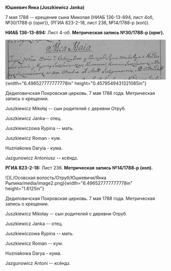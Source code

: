 **Юшкевич Янка (Juszkiewicz Janka)**

7 мая 1788 -- крещение сына Миколая (НИАБ 136-13-894, лист 4об,
№30/1788-р (ориг)), (РГИА 823-2-18, лист 236, №14/1788-р (коп)).

**НИАБ 136-13-894:** Лист 4-об. **Метрическая запись №30/1788-р
(ориг).**

![](./media/5e5af62180bc9dfe3500f65cde63478eb0bef7c2.png){width="6.496527777777778in"
height="0.4579549431321085in"}

Дедиловичская Покровская церковь. 7 мая 1788 года. Метрическая запись о
крещении.

Juszkiewicz Mikołaj -- сын родителей с деревни Отруб.

Juszkiewicz Janka-- отец.

Juszkiewiczowa Rypina -- мать.

Juszkiewicz Roman - кум.

Huzniakowa Daryia - кума.

Jazgunowicz Antoniusz -- ксёндз.

**РГИА 823-2-18:** Лист 236. **Метрическая запись №14/1788-р (коп).**

![](./Осовская волость/Отруб/Юшкевичи/Янка Рыпина/media/image2.png){width="6.496527777777778in"
height="1.6125in"}

Дедиловичская Покровская церковь. 7 мая 1788 года. Метрическая запись о
крещении.

Juszkiewicz Mikołay -- сын родителей с деревни Отруб.

Juszkiewicz Janka -- отец.

Juszkiewiczowa Rypina -- мать.

Juszkiewicz Roman -- кум.

Huzniakowa Darya - кума.

Jazgunowicz Antoni -- ксёндз.
